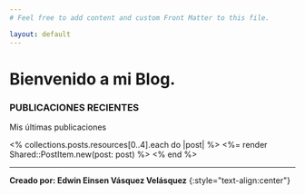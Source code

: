```yaml
---
# Feel free to add content and custom Front Matter to this file.

layout: default
---
```


# Bienvenido a mi Blog.

### PUBLICACIONES RECIENTES

Mis últimas publicaciones

<div class="mt-10 space-y-10 border-t border-gray-200 pt-10 not-prose">
  <% collections.posts.resources[0..4].each do |post| %>
    <%= render Shared::PostItem.new(post: post) %>
  <% end %>
</div>

----

**Creado por: Edwin Einsen Vásquez Velásquez**
{:style="text-align:center"}

